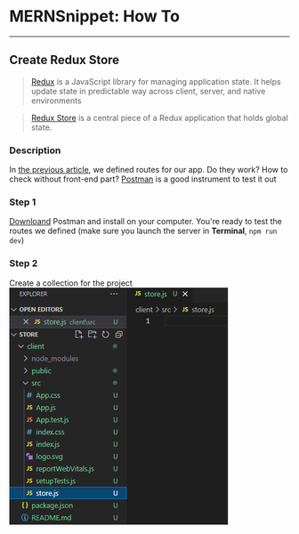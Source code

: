 # MERNSnippet: How To
---
## Create Redux Store

> [Redux](https://redux.js.org/) is a JavaScript library for managing application state. It helps update state in predictable way across client, server, and native environments<br />

> [Redux Store](https://redux.js.org/tutorials/fundamentals/part-4-store) is a central piece of a Redux application that holds global state.<br />

### Description
In [the previous article](https://github.com/andrewsinelnikov/ReactSnippet-How-To/tree/main/task20), we defined routes for our app. Do they work? How to check without front-end part? [Postman](https://www.postman.com/) is a good instrument to test it out <br />
 

### Step 1
[Downloand](https://www.postman.com/downloads/) Postman and install on your computer. You're ready to test the routes we defined (make sure you launch the server in **Terminal**, `npm run dev`)<br/>

### Step 2
Create a collection for the project<br/>
  ![1](img/1.png) <br />  
